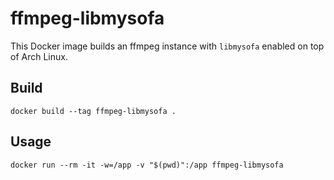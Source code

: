 # ffmpeg-libmysofa

This Docker image builds an ffmpeg instance with `libmysofa` enabled on top of Arch Linux.

## Build

    docker build --tag ffmpeg-libmysofa .

## Usage

    docker run --rm -it -w=/app -v "$(pwd)":/app ffmpeg-libmysofa
